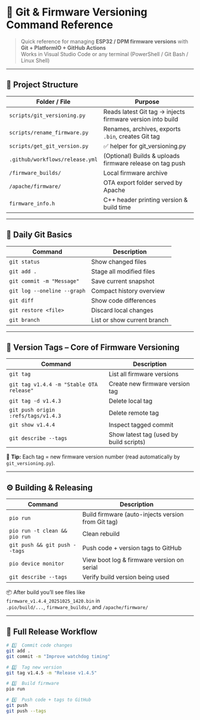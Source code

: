 # 🧠 Git & Firmware Versioning Command Reference

> Quick reference for managing **ESP32 / DPM firmware versions** with  
> **Git + PlatformIO + GitHub Actions**  
> Works in Visual Studio Code or any terminal (PowerShell / Git Bash / Linux Shell)

---

## 📁 Project Structure

| Folder / File | Purpose |
|----------------|---------|
| `scripts/git_versioning.py` | Reads latest Git tag → injects firmware version into build |
| `scripts/rename_firmware.py` | Renames, archives, exports `.bin`, creates Git tag |
| `scripts/get_git_version.py`  |✅ helper for git_versioning.py|
| `.github/workflows/release.yml` | (Optional) Builds & uploads firmware release on tag push |
| `/firmware_builds/` | Local firmware archive |
| `/apache/firmware/` | OTA export folder served by Apache |
| `firmware_info.h` | C++ header printing version & build time |

---

## 🧭 Daily Git Basics

| Command | Description |
|----------|-------------|
| `git status` | Show changed files |
| `git add .` | Stage all modified files |
| `git commit -m "Message"` | Save current snapshot |
| `git log --oneline --graph` | Compact history overview |
| `git diff` | Show code differences |
| `git restore <file>` | Discard local changes |
| `git branch` | List or show current branch |

---

## 🧩 Version Tags – Core of Firmware Versioning

| Command | Description |
|----------|-------------|
| `git tag` | List all firmware versions |
| `git tag v1.4.4 -m "Stable OTA release"` | Create new firmware version tag |
| `git tag -d v1.4.3` | Delete local tag |
| `git push origin :refs/tags/v1.4.3` | Delete remote tag |
| `git show v1.4.4` | Inspect tagged commit |
| `git describe --tags` | Show latest tag (used by build scripts) |

🧠 **Tip:** Each tag = new firmware version number (read automatically by `git_versioning.py`).

---

## ⚙️ Building & Releasing

| Command | Description |
|----------|-------------|
| `pio run` | Build firmware (auto-injects version from Git tag) |
| `pio run -t clean && pio run` | Clean rebuild |
| `git push && git push --tags` | Push code + version tags to GitHub |
| `pio device monitor` | View boot log & firmware version on serial |
| `git describe --tags` | Verify build version being used |

📦 After build you’ll see files like  
`firmware_v1.4.4_20251025_1420.bin` in  
`.pio/build/...`, `firmware_builds/`, and `/apache/firmware/`

---

## 🚀 Full Release Workflow

```bash
# 1️⃣  Commit code changes
git add .
git commit -m "Improve watchdog timing"

# 2️⃣  Tag new version
git tag v1.4.5 -m "Release v1.4.5"

# 3️⃣  Build firmware
pio run

# 4️⃣  Push code + tags to GitHub
git push
git push --tags

